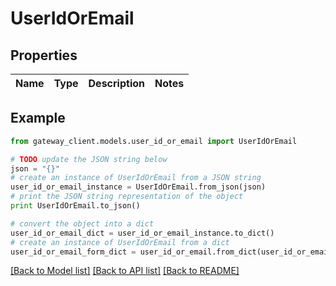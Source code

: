 # UserIdOrEmail


## Properties

Name | Type | Description | Notes
------------ | ------------- | ------------- | -------------

## Example

```python
from gateway_client.models.user_id_or_email import UserIdOrEmail

# TODO update the JSON string below
json = "{}"
# create an instance of UserIdOrEmail from a JSON string
user_id_or_email_instance = UserIdOrEmail.from_json(json)
# print the JSON string representation of the object
print UserIdOrEmail.to_json()

# convert the object into a dict
user_id_or_email_dict = user_id_or_email_instance.to_dict()
# create an instance of UserIdOrEmail from a dict
user_id_or_email_form_dict = user_id_or_email.from_dict(user_id_or_email_dict)
```
[[Back to Model list]](../README.md#documentation-for-models) [[Back to API list]](../README.md#documentation-for-api-endpoints) [[Back to README]](../README.md)


